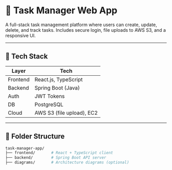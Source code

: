 # 📝 Task Manager Web App

A full-stack task management platform where users can create, update, delete, and track tasks. Includes secure login, file uploads to AWS S3, and a responsive UI.

---

## 🔧 Tech Stack

| Layer       | Tech                        |
|-------------|-----------------------------|
| Frontend    | React.js, TypeScript        |
| Backend     | Spring Boot (Java)          |
| Auth        | JWT Tokens                  |
| DB          | PostgreSQL                  |
| Cloud       | AWS S3 (file upload), EC2   |

---

## 📁 Folder Structure

```bash
task-manager-app/
├── frontend/       # React + TypeScript client
├── backend/        # Spring Boot API server
├── diagrams/       # Architecture diagrams (optional)
